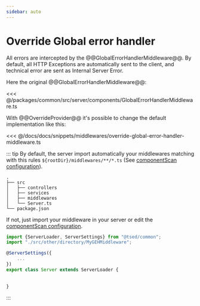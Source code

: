 ```yaml
---
sidebar: auto
---
```

# Override Global error handler

All errors are intercepted by the @@GlobalErrorHandlerMiddleware@@.
By default, all HTTP Exceptions are automatically sent to the client, and technical error are
sent as Internal Server Error. 

Here the original @@GlobalErrorHandlerMiddleware@@:

<<< @/packages/common/src/server/components/GlobalErrorHandlerMiddleware.ts

With @@OverrideProvider@@  it's possible to change the default implementation like
this:

<<< @/docs/docs/snippets/middlewares/override-global-error-handler-middleware.ts

::: tip
By default, the server import automatically your middlewares matching with this rules `${rootDir}/middlewares/**/*.ts` (See [componentScan configuration](/configuration.md)).

```
.
├── src
│   ├── controllers
│   ├── services
│   ├── middlewares
│   └── Server.ts
└── package.json
```

If not, just import your middleware in your server or edit the [componentScan configuration](/configuration.md).

```typescript
import {ServerLoader, ServerSettings} from "@tsed/common";
import "./src/other/directory/MyGEHMiddleware";

@ServerSettings({
    ...
})
export class Server extends ServerLoader {
  
 
}
```
:::

